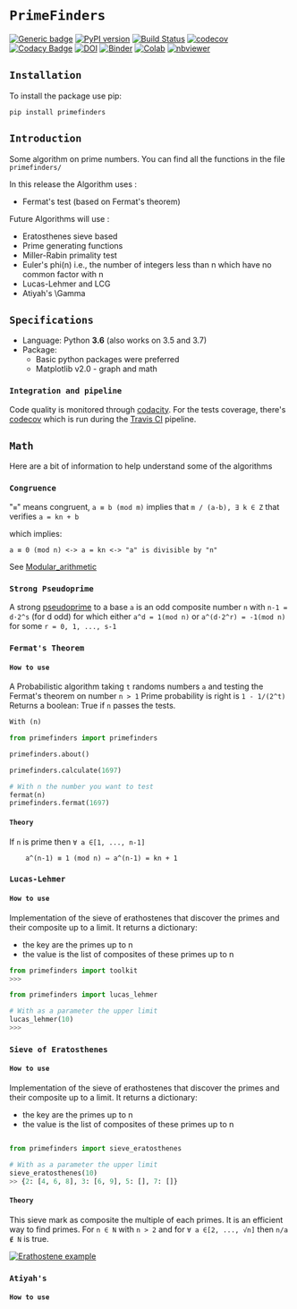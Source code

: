 # `PrimeFinders`

[![Generic badge](https://img.shields.io/badge/github-primefinders-blue.svg)](https://github.com/LaGuer/primefinders) 
[![PyPI version](https://badge.fury.io/py/primefinders.svg)](https://badge.fury.io/py/primefinders) 
[![Build Status](https://travis-ci.org/LaGuer/PrimeFinders.svg?branch=master)](https://travis-ci.org/LaGuer/PrimeFinders) 
[![codecov](https://codecov.io/gh/LaGuer/PrimeFinders/branch/master/graph/badge.svg)](https://codecov.io/gh/LaGuer/primefinders) 
[![Codacy Badge](https://api.codacy.com/project/badge/Grade/cd8f2a41eb254ed99e59722a967984ae)](https://www.codacy.com/app/LaGuer/PrimeFinders?utm_source=github.com&amp;utm_medium=referral&amp;utm_content=LaGuer/PrimeFinders&amp;utm_campaign=Badge_Grade)
 [![DOI](https://zenodo.org/badge/DOI/10.5281/zenodo.2647719.svg)](https://doi.org/10.5281/zenodo.2647719)
[![Binder](https://mybinder.org/badge_logo.svg)](https://mybinder.org/v2/gh/LaGuer/PrimeFinders/master)
[![Colab](https://colab.research.google.com/assets/colab-badge.svg)](https://colab.research.google.com/github/laguer/PrimeFinders/blob/master/PrimeFinders.ipynb)
[![nbviewer](https://img.shields.io/badge/view%20on-nbviewer-brightgreen.svg)](https://nbviewer.jupyter.org/github/LaGuer/PrimeFinders/blob/master/PrimeFinders.ipynb)


## `Installation`

To install the package use pip:

    pip install primefinders


## `Introduction`

Some algorithm on prime numbers. You can find all the functions in the file `primefinders/`

In this release the Algorithm uses : 

- Fermat's test (based on Fermat's theorem)

Future Algorithms will use :

- Eratosthenes sieve based
- Prime generating functions
- Miller-Rabin primality test
- Euler's phi(n) i.e., the number of integers less than n which have no common factor with n
- Lucas-Lehmer and LCG
- Atiyah's \Gamma


## `Specifications`

- Language: Python **3.6** (also works on 3.5 and 3.7)
- Package:
	- Basic python packages were preferred
	- Matplotlib v2.0 - graph and math

### `Integration and pipeline`

Code quality is monitored through [codacity](https://www.codacy.com/app/LaGuer/primefinders/dashboard).
For the tests coverage, there's [codecov](https://codecov.io/gh/LaGuer/primefinders) which is run during the [Travis CI](https://travis-ci.org/LaGuer/primefinders) pipeline.

## `Math`

Here are a bit of information to help understand some of the algorithms

### `Congruence`

 "`≡`" means congruent, `a ≡ b (mod m)` implies that 
`m / (a-b), ∃ k ∈ Z` that verifies `a = kn + b`
   
 which implies:

    a ≡ 0 (mod n) <-> a = kn <-> "a" is divisible by "n" 
    
See [Modular_arithmetic](https://en.wikipedia.org/wiki/Modular_arithmetic)
    
### `Strong Pseudoprime`

A strong [pseudoprime](http://mathworld.wolfram.com/StrongPseudoprime.html) to a base `a` is an odd composite number `n` 
with `n-1 = d·2^s` (for d odd) for which either `a^d = 1(mod n)` or `a^(d·2^r) = -1(mod n)` for some `r = 0, 1, ..., s-1` </br>


### `Fermat's Theorem`

#### `How to use`

A Probabilistic algorithm taking `t` randoms numbers `a` and testing the Fermat's theorem on number `n > 1`
Prime probability is right is `1 - 1/(2^t)`
Returns a boolean: True if `n` passes the tests.

```python
With (n)

from primefinders import primefinders

primefinders.about()

primefinders.calculate(1697)

# With n the number you want to test
fermat(n)
primefinders.fermat(1697)
```

#### `Theory`

If `n` is prime then `∀ a ∈[1, ..., n-1]`

```
    a^(n-1) ≡ 1 (mod n) ⇔ a^(n-1) = kn + 1
```
### `Lucas-Lehmer`

#### `How to use`

Implementation of the sieve of erathostenes that discover the primes and their composite up to a limit.
It returns a dictionary:
  - the key are the primes up to n
  - the value is the list of composites of these primes up to n

```python
from primefinders import toolkit
>>>

from primefinders import lucas_lehmer

# With as a parameter the upper limit
lucas_lehmer(10)
>>> 
```

### `Sieve of Eratosthenes`

#### `How to use`

Implementation of the sieve of erathostenes that discover the primes and their composite up to a limit.
It returns a dictionary:
  - the key are the primes up to n
  - the value is the list of composites of these primes up to n

```python

from primefinders import sieve_eratosthenes

# With as a parameter the upper limit
sieve_eratosthenes(10)
>> {2: [4, 6, 8], 3: [6, 9], 5: [], 7: []}
```

#### `Theory`

This sieve mark as composite the multiple of each primes. It is an efficient way to find primes.
For `n ∈ N` with `n > 2` and for `∀ a ∈[2, ..., √n]` then `n/a ∉ N` is true.

[![Erathostene example](https://upload.wikimedia.org/wikipedia/commons/b/b9/Sieve_of_Eratosthenes_animation.gif)](https://en.wikipedia.org/wiki/Sieve_of_Eratosthenes)

### `Atiyah's `

#### `How to use`


